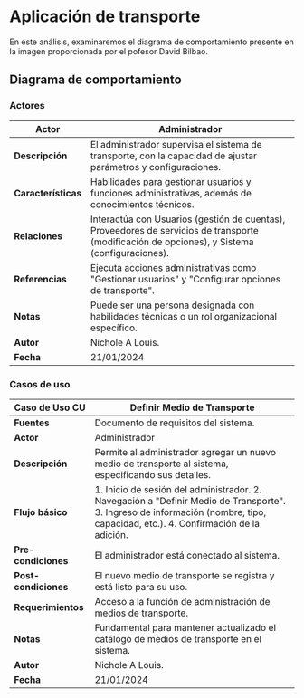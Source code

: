 # Aplicación de transporte

En este análisis, examinaremos el diagrama de comportamiento presente en la imagen proporcionada por el pofesor David Bilbao.

## Diagrama de comportamiento

### Actores

| **Actor**       | Administrador                                       |
|-----------------|-----------------------------------------------------|
| **Descripción** | El administrador supervisa el sistema de transporte, con la capacidad de ajustar parámetros y configuraciones. |
| **Características** | Habilidades para gestionar usuarios y funciones administrativas, además de conocimientos técnicos. |
| **Relaciones**  | Interactúa con Usuarios (gestión de cuentas), Proveedores de servicios de transporte (modificación de opciones), y Sistema (configuraciones). |
| **Referencias** | Ejecuta acciones administrativas como "Gestionar usuarios" y "Configurar opciones de transporte". |
| **Notas**       | Puede ser una persona designada con habilidades técnicas o un rol organizacional específico. |
| **Autor**       | Nichole A Louis.                              |
| **Fecha**       | 21/01/2024                                          |

### Casos de uso

| **Caso de Uso CU** | Definir Medio de Transporte                                      |
|---------------------|-----------------------------------------------------------------|
| **Fuentes**         | Documento de requisitos del sistema.                             |
| **Actor**           | Administrador                                                   |
| **Descripción**     | Permite al administrador agregar un nuevo medio de transporte al sistema, especificando sus detalles. |
| **Flujo básico**    | 1. Inicio de sesión del administrador. 2. Navegación a "Definir Medio de Transporte". 3. Ingreso de información (nombre, tipo, capacidad, etc.). 4. Confirmación de la adición. |
| **Pre-condiciones** | El administrador está conectado al sistema.                     |
| **Post-condiciones**| El nuevo medio de transporte se registra y está listo para su uso. |
| **Requerimientos** | Acceso a la función de administración de medios de transporte.   |
| **Notas**          | Fundamental para mantener actualizado el catálogo de medios de transporte en el sistema. |
| **Autor**          | Nichole A Louis.                   |
| **Fecha**          | 21/01/2024                                                      |

